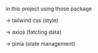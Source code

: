 in this project using those package

-> tailwind css (style)

-> axios (fatcting data)

-> pinia (state management)
